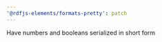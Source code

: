 ```yaml
---
'@rdfjs-elements/formats-pretty': patch
---
```


Have numbers and booleans serialized in short form
